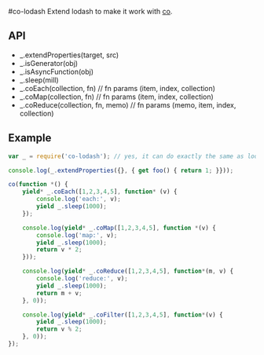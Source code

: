 #co-lodash
 Extend lodash to make it work with [co](https://www.npmjs.com/package/co).

## API
 - _.extendProperties(target, src)
 - _.isGenerator(obj)
 - _.isAsyncFunction(obj)
 - _.sleep(mill)
 - _.coEach(collection, fn) // fn params (item, index, collection)
 - _.coMap(collection, fn)  // fn params (item, index, collection)
 - _.coReduce(collection, fn, memo) // fn params (memo, item, index, collection)

## Example

```js
var _ = require('co-lodash'); // yes, it can do exactly the same as lodash, because it is lodash with some extendsions.

console.log(_.extendProperties({}, { get foo() { return 1; }}));

co(function *() {
    yield* _.coEach([1,2,3,4,5], function* (v) {
        console.log('each:', v);
        yield _.sleep(1000);
    });

    console.log(yield* _.coMap([1,2,3,4,5], function *(v) {
        console.log('map:', v);
        yield _.sleep(1000);
        return v * 2;
    }));

    console.log(yield* _.coReduce([1,2,3,4,5], function*(m, v) {
        console.log('reduce:', v);
        yield _.sleep(1000);
        return m + v;
    }, 0));

    console.log(yield* _.coFilter([1,2,3,4,5], function*(v) {
        yield _.sleep(1000);
        return v % 2;
    }, 0));
});
```
